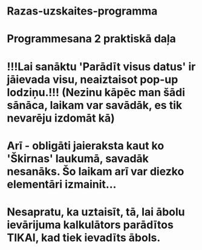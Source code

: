# Razas-uzskaites-programma
# Programmesana 2 praktiskā daļa

# !!!Lai sanāktu 'Parādīt visus datus' ir jāievada visu, neaiztaisot pop-up lodziņu.!!! (Nezinu kāpēc man šādi sānāca, laikam var savādāk, es tik nevarēju izdomāt kā)
# Arī - obligāti jaieraksta kaut ko 'Škirnas' laukumā, savadāk nesanāks. Šo laikam arī var diezko elementāri izmainit... 
# Nesapratu, ka uztaisīt, tā, lai ābolu ievārijuma kalkulātors parādītos TIKAI, kad tiek ievadīts ābols. 
